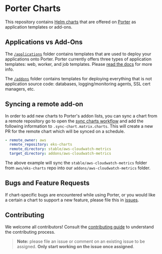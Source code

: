 # Porter Charts

This repository contains [Helm charts](https://helm.sh/) that are offered on [Porter](https://github.com/porter-dev/porter) as application templates or add-ons.

## Applications vs Add-Ons

The [`/applications`](/applications) folder contains templates that are used to deploy your applications onto Porter. Porter currently offers three types of application templates: web, worker, and job templates. Please [read the docs](https://docs.porter.run/deploying-addons/overview) for more info.

The [`/addons`](/addons) folder contains templates for deploying everything that is not application source code: databases, logging/monitoring agents, SSL cert managers, etc.

## Syncing a remote add-on

In order to add new charts to Porter's addon lists, you can sync a chart from a remote repository go to open the [sync charts workflow](.github/workflows/sync-remote-helm-charts.yaml) and add the following information to `.sync-chart.matrix.charts`. This will create a new PR for the remote chart which will be synced on a schedule.

```yaml
- remote_owner: aws
  remote_repository: eks-charts
  remote_directory: stable/aws-cloudwatch-metrics
  target_directory: addons/aws-cloudwatch-metrics
```

The above example will sync the `stable/aws-cloudwatch-metrics` folder from `aws/eks-charts` repo into our `addons/aws-cloudwatch-metrics` folder.

## Bugs and Feature Requests

If chart-specific bugs are encountered while using Porter, or you would like a certain a chart to support a new feature, please file this in [issues](https://github.com/porter-dev/porter-charts/issues).

## Contributing

We welcome all contributors! Consult the [contributing guide](CONTRIBUTING.md) to understand the contributing process.

> **Note:** please file an issue or comment on an existing issue to be assigned. **Only start working on the issue once assigned**.
